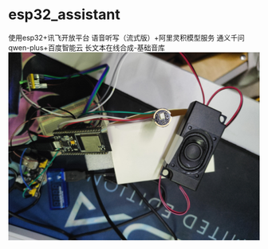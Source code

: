 # esp32_assistant
使用esp32+讯飞开放平台 语音听写（流式版）+阿里灵积模型服务 通义千问qwen-plus+百度智能云  长文本在线合成-基础音库
![esp32_assistant实拍，inmp441,max98357a,esp32s](https://github.com/LoudLove/esp32_assistant/blob/main/esp32-ass.jpg)
